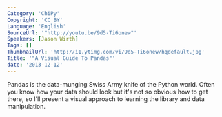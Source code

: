 ```yaml
---
Category: 'ChiPy'
Copyright: 'CC BY'
Language: 'English'
SourceUrl: '"http://youtu.be/9d5-Ti6onew"'
Speakers: [Jason Wirth]
Tags: []
ThumbnailUrl: 'http://i1.ytimg.com/vi/9d5-Ti6onew/hqdefault.jpg'
Title: '"A Visual Guide To Pandas"'
date: '2013-12-12'
---
```

Pandas is the data-munging Swiss Army knife of the Python world. Often you know how your data should look but it's not so obvious how to get there, so I'll present a visual approach to learning the library and data manipulation. 